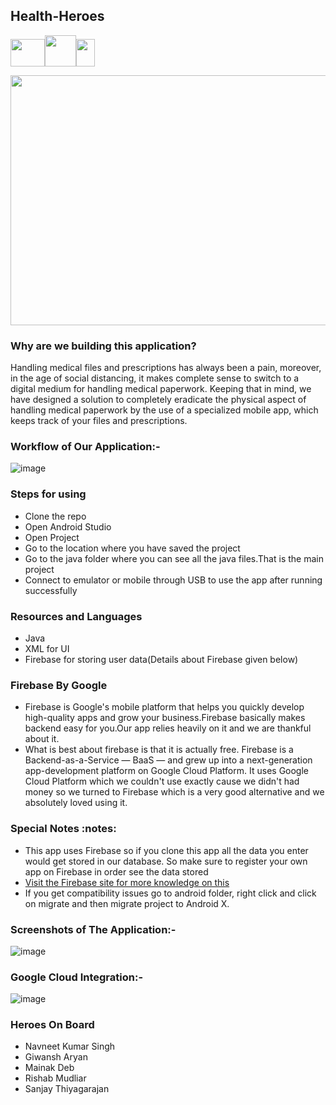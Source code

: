 ## Health-Heroes
<img src="https://cdn.vox-cdn.com/thumbor/1SrcuHFZ70PO7OPgSb2_DxM3gUk=/0x0:640x427/1820x1213/filters:focal(0x0:640x427):format(webp)/cdn.vox-cdn.com/assets/1087137/java_logo_640.jpg" height="44" width="55"><img src="https://pbs.twimg.com/profile_images/1105378972156649472/9W16lxHj_400x400.png" height="50" width="50"><img src="https://firebase.google.com/downloads/brand-guidelines/PNG/logo-vertical.png" height="44" width="30">

<img src="https://github.com/codenavneet/Health-Heroes/blob/main/gifs/clipped-gif.gif" height="400" width="700">

<h3>Why are we building this application?</h3>
<p>Handling medical files and prescriptions has always been a pain, moreover, in the age of social distancing, it makes complete sense to switch to a digital medium for handling medical paperwork. Keeping that in mind, we have designed a solution to completely eradicate the physical aspect of handling medical paperwork by the use of a specialized mobile app, which keeps track of your files and prescriptions.</p>

### Workflow of Our Application:-
![image](https://user-images.githubusercontent.com/53183532/95006709-c219eb80-0624-11eb-9f14-1acdcfc9cbc1.png)


<h3> Steps for using</h3>
<ul>
  <li>Clone the repo</li>
  <li>Open Android Studio</li>
  <li>Open Project</li>
  <li>Go to the location where you have saved the project</li>
  <li>Go to the java folder where you can see all the java files.That is the main project</li>
  <li>Connect to emulator or mobile through USB to use the app after running  successfully</li>
</ul>
<h3>Resources and Languages</h3>
<ul>
  <li>Java</li>
  <li>XML for UI</li>
  <li>Firebase for storing user data(Details about Firebase given below)</li>
</ul>
<h3>Firebase By Google</h3>
<ul>
    <li>Firebase is Google's mobile platform that helps you quickly develop high-quality apps and grow your business.Firebase basically makes backend easy for you.Our app relies heavily on it and we are thankful about it.</li>
    <li>What is best about firebase is that it is actually free. Firebase is a Backend-as-a-Service — BaaS — and grew up into a next-generation app-development platform on Google Cloud Platform. It uses Google Cloud Platform which we couldn't use exactly cause we didn't had money so we turned to Firebase which is a very good alternative and we absolutely loved using it.</li>
</ul>
<h3>Special Notes :notes:</h3>
<ul>
  <li>This app uses Firebase so if you clone this app all the data you enter would get stored in our database. So make sure to register your own app on Firebase in order see the data stored</li>
  <li><a href="https://console.firebase.google.com/?pli=1">Visit the Firebase site for more knowledge on this</a></li>
  <li>If you get compatibility issues go to android folder, right click and click on migrate and then migrate project to Android X.</li>
</ul>


### Screenshots of The Application:-
![image](https://user-images.githubusercontent.com/53183532/95013564-b2b79400-065e-11eb-9637-d3bddf3d0894.png)


### Google Cloud Integration:-
![image](https://user-images.githubusercontent.com/53183532/95006766-5edc8900-0625-11eb-9538-eabe49b9457a.png)
<h3> Heroes On Board </h3>
<ul>
  <li>Navneet Kumar Singh</li>
  <li>Giwansh Aryan</li>
  <li>Mainak Deb</li>
  <li>Rishab Mudliar</li>
  <li>Sanjay Thiyagarajan</li>
</ul>



